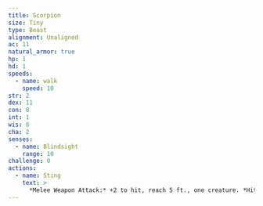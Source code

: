 ```yaml
---
title: Scorpion
size: Tiny
type: Beast
alignment: Unaligned
ac: 11
natural_armor: true
hp: 1
hd: 1
speeds:
  - name: walk
    speed: 10
str: 2
dex: 11
con: 8
int: 1
wis: 8
cha: 2
senses:
  - name: Blindsight
    range: 10
challenge: 0
actions:
  - name: Sting
    text: >
      *Melee Weapon Attack:* +2 to hit, reach 5 ft., one creature. *Hit:* 1 piercing damage, and the target must make a DC 9 Constitution saving throw, taking 4 (1d8) poison damage on a failed save, or half as much damage on a successful one.
---
```

